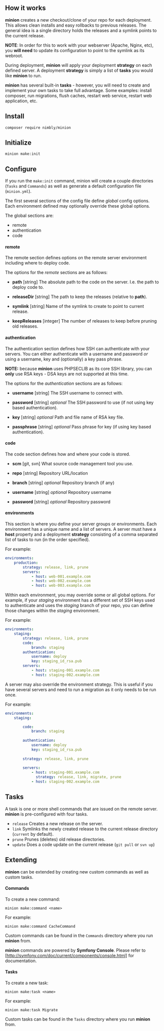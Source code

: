 ## How it works
**minion** creates a new checkout/clone of your repo for each deployment.
This allows clean installs and easy rollbacks to previous releases. The general idea
is a single directory holds the releases and a symlink points to the current release.

**NOTE**: In order for this to work with your webserver (Apache, Nginx, etc), you **will need**
      to update its configuration to point to the symlink as its webroot.

During deployment, **minion** will apply your deployment **strategy** on each defined
server. A deployment **strategy** is simply a list of **tasks** you would like **minion**
to run.

**minion** has several built-in **tasks** - however, you will need to create and implement
your own tasks to take full advantage. Some examples: install composer, run migrations,
flush caches, restart web service, restart web application, etc.

## Install
`composer require nimbly/minion`

## Initialize
`minion make:init`

## Configure
If you run the `make:init` command, minion will create a couple directories (`Tasks` and `Commands`) as well as generate
a default configuration file (`minion.yml`).

The first several sections of the config file define *global* config options. Each environment defined may optionally
override these global options. 

The global sections are:

* remote
* authentication
* code

#### remote
The remote section defines options on the remote server environment including where to deploy code.

The options for the *remote* sections are as follows:

* **path** [string]
	The absolute path to the code on the server. I.e. the path to deploy code to.

* **releaseDir** [string]
    The path to keep the releases (relative to **path**).
    
* **symlink** [string]
    Name of the symlink to create to point to current release.
    
* **keepReleases** [integer]
	The number of releases to keep before pruning old releases.

#### authentication
The authentication section defines how SSH can authenticate with your servers. You can either authenticate with a username
and password *or* using a username, key and (optionally) a key pass phrase.

**NOTE:** because **minion** uses PHPSECLIB as its core SSH library, you can **only** use RSA keys - DSA keys are
not supported at this time.

The options for the *authentication* sections are as follows:

* **username** [string]
	The SSH username to connect with.

* **password** [string] *optional*
	The SSH password to use (if not using key based authentication).

* **key** [string] *optional*
	Path and file name of RSA key file.

* **passphrase** [string] *optional*
	Pass phrase for key (if using key based authentication).

#### code
The code section defines how and where your code is stored.

* **scm** [git, svn]
	What source code management tool you use.

* **repo** [string]
	Repository URL/location

* **branch** [string] *optional*
	Repository branch (if any)

* **username** [string] *optional*
	Repository username

* **password** [string] *optional*
	Repository password


#### environments
This section is where you define your server groups or environments. Each environment has a unique name and a list of
servers. A server must have a **host** property and a deployment **strategy** consisting of a comma
separated list of tasks to run (in the order specified).

For example:


```yml
environments:
	production:
	    strategy: release, link, prune
		servers:
			- host: web-001.example.com
			- host: web-002.example.com
			- host: web-003.example.com
```
				

Within each environment, you may override some or all global options. For example, if your *staging* environment
has a different set of SSH keys used to authenticate and uses the *staging* branch of your repo, you can define those
changes within the *staging* environment.

For example:

```yml
environments:
	staging:
	    strategy: release, link, prune
		code:
			branch: staging
		authentication:
			username: deploy
			key: staging_id_rsa.pub
		servers:
			- host: staging-001.example.com
			- host: staging-002.example.com
```

A server may also override the environment strategy. This is useful if you have several servers
and need to run a migration as it only needs to be run once.

For example:

```yml
environments:
	staging:

		code:
			branch: staging
			
		authentication:
			username: deploy
			key: staging_id_rsa.pub
			
		strategy: release, link, prune
			
		servers:
			- host: staging-001.example.com
			  strategy: release, link, migrate, prune
			- host: staging-002.example.com
```

## Tasks
A task is one or more shell commands that are issued on the remote server. **minion** is pre-configured with four tasks.

* `release` Creates a new release on the server.
* `link` Symlinks the newly created release to the current release directory (`current` by default).
* `prune` Prunes (deletes) old release directories.
* `update` Does a code update on the current release (`git pull` or `svn up`)

## Extending
**minion** can be extended by creating new custom commands as well as custom tasks.

#### Commands
To create a new command:

`minion make:command <name>`

For example:

`minion make:command CacheCommand`

Custom commands can be found in the `Commands` directory where you run **minion** from.

**minion** commands are powered by **Symfony Console**. Please refer to [http://symfony.com/doc/current/components/console.html]
for documentation.

#### Tasks

To create a new task:

`minion make:task <name>`

For example:

`minion make:task Migrate`

Custom tasks can be found in the `Tasks` directory where you run **minion** from. 